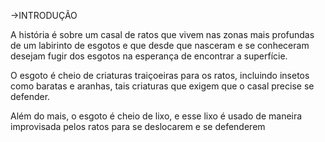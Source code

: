 ->INTRODUÇÃO

A história é sobre um casal de ratos que vivem nas zonas mais profundas de um labirinto de esgotos e que desde que nasceram
e se conheceram desejam fugir dos esgotos na esperança de encontrar a superfície.

O esgoto é cheio de criaturas traiçoeiras para os ratos, incluindo insetos como baratas e aranhas, tais criaturas que exigem que
o casal precise se defender.

Além do mais, o esgoto é cheio de lixo, e esse lixo é usado de maneira improvisada pelos ratos para se deslocarem e se defenderem
